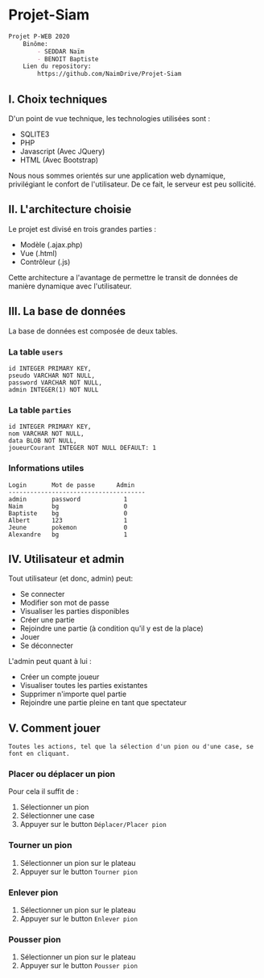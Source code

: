 # Projet-Siam
```Markdown
Projet P-WEB 2020
    Binôme:
        - SEDDAR Naïm
        - BENOIT Baptiste
    Lien du repository:
        https://github.com/NaimDrive/Projet-Siam
```

## I. Choix techniques
D'un point de vue technique, les technologies utilisées sont :
- SQLITE3
- PHP
- Javascript (Avec JQuery)
- HTML (Avec Bootstrap)

Nous nous sommes orientés sur une application web dynamique, privilégiant le confort de l'utilisateur.
De ce fait, le serveur est peu sollicité. 


## II. L'architecture choisie

Le projet est divisé en trois grandes parties :
- Modèle (.ajax.php)
- Vue (.html)
- Contrôleur (.js)

Cette architecture a l'avantage de permettre le transit de données de manière dynamique avec l'utilisateur.

## III. La base de données

La base de données est composée de deux tables.

### La table `users`
    id INTEGER PRIMARY KEY,
    pseudo VARCHAR NOT NULL,
    password VARCHAR NOT NULL,
    admin INTEGER(1) NOT NULL

### La table `parties`
    id INTEGER PRIMARY KEY,
    nom VARCHAR NOT NULL,
    data BLOB NOT NULL,
    joueurCourant INTEGER NOT NULL DEFAULT: 1


### Informations utiles
    Login       Mot de passe      Admin
    --------------------------------------
    admin       password            1
    Naim        bg                  0
    Baptiste    bg                  0
    Albert      123                 1
    Jeune       pokemon             0
    Alexandre   bg                  1

## IV. Utilisateur et admin

Tout utilisateur (et donc, admin) peut:
- Se connecter
- Modifier son mot de passe
- Visualiser les parties disponibles
- Créer une partie
- Rejoindre une partie (à condition qu'il y est de la place)
- Jouer
- Se déconnecter

L'admin peut quant à lui :
- Créer un compte joueur
- Visualiser toutes les parties existantes
- Supprimer n'importe quel partie
- Rejoindre une partie pleine en tant que spectateur

## V. Comment jouer

`Toutes les actions, tel que la sélection d'un pion ou d'une case, se font en cliquant.`

### Placer ou déplacer un pion
Pour cela il suffit de :
1. Sélectionner un pion
2. Sélectionner une case
3. Appuyer sur le button `Déplacer/Placer pion`

### Tourner un pion
1. Sélectionner un pion sur le plateau
2. Appuyer sur le button `Tourner pion`

### Enlever pion
1. Sélectionner un pion sur le plateau
2. Appuyer sur le button `Enlever pion`

### Pousser pion
1. Sélectionner un pion sur le plateau
2. Appuyer sur le button `Pousser pion`